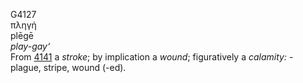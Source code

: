 <body>
  <p>G4127<br>  πληγή  <br> plēgē  <br><i>play-gay‘ </i><br>From <a href="g4141.htm">4141</a>  a <i>stroke</i>; by implication a <i>wound</i>; figuratively a <i>calamity:</i> - plague, stripe, wound (-ed).<br></p>
 </body>